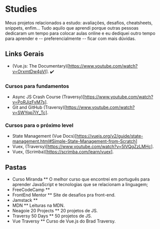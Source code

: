 # Studies
Meus projetos relacionados a estudo: avaliações, desafios, cheatsheets, snippets, enfim... Tudo aquilo que aprendi porque outras pessoas dedicaram um tempo para colocar aulas online e eu dediquei outro tempo para aprender e -- preferencialmente -- ficar com mais dúvidas.

## Links Gerais
* (Vue.js: The Documentary)[https://www.youtube.com/watch?v=OrxmtDw4pVI]. ✔️

### Cursos para fundamentos
* Async JS Crash Course (Traversy)[https://www.youtube.com/watch?v=PoRJizFvM7s].
* Git and GitHub (Traversy)[https://www.youtube.com/watch?v=SWYqp7iY_Tc].

### Cursos para o próximo level
* State Management (Vue Docs)[https://vuejs.org/v2/guide/state-management.html#Simple-State-Management-from-Scratch]
* Vuex, (Traversy)[https://www.youtube.com/watch?v=5lVQgZzLMHc].
* Vuex, (Scrimba)[https://scrimba.com/learn/vuex].

## Pastas
* Curso Miranda
** O melhor curso que encontrei em português para aprender JavaScript e tecnologias que se relacionam a linguagem;
* FreeCodeCamp
**
* FrontEnd Mentor
** Site de desafios pra front-end.
* Jamstack
** 
* MDN
** Leituras na MDN.
* Neagoie 20 Projects
** 20 projetos de JS.
* Traversy 50 Days
** 50 projetos de JS.
* Vue Traversy
** Curso de Vue.js do Brad Traversy.
